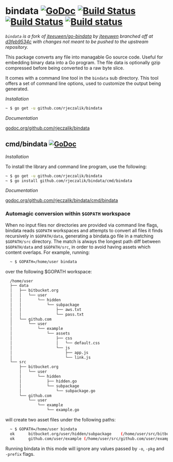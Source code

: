 bindata [![GoDoc](https://godoc.org/github.com/rjeczalik/bindata?status.png)](https://godoc.org/github.com/rjeczalik/bindata) [![Build Status](https://travis-ci.org/rjeczalik/bindata.png?branch=master)](https://travis-ci.org/rjeczalik/bindata "linux_amd64") [![Build Status](https://travis-ci.org/rjeczalik/bindata.png?branch=osx)](https://travis-ci.org/rjeczalik/bindata "darwin_amd64") [![Build status](https://ci.appveyor.com/api/projects/status/hhcekadny0g2xw9l)](https://ci.appveyor.com/project/rjeczalik/bindata "windows_amd64")
=======

*`bindata` is a fork of [jteeuwen/go-bindata](https://github.com/jteeuwen/go-bindata) by [jteeuwen](https://github.com/jteeuwen) branched off at [d3feb9534c](https://github.com/rjeczalik/bindata/commit/d3feb9534ca8703000a19f08ffae766d2958d7d6) with changes not meant to be pushed to the upstream repository.*

This package converts any file into managable Go source code. Useful for
embedding binary data into a Go program. The file data is optionally gzip
compressed before being converted to a raw byte slice.

It comes with a command line tool in the `bindata` sub directory.
This tool offers a set of command line options, used to customize the
output being generated.


*Installation*

```bash
~ $ go get -u github.com/rjeczalik/bindata
```

*Documentation*

[godoc.org/github.com/rjeczalik/bindata](http://godoc.org/github.com/rjeczalik/bindata)

## cmd/bindata [![GoDoc](https://godoc.org/github.com/rjeczalik/bindata/cmd/bindata?status.png)](https://godoc.org/github.com/rjeczalik/bindata/cmd/bindata)

*Installation*

To install the library and command line program, use the following:

```bash
~ $ go get -u github.com/rjeczalik/bindata
~ $ go install github.com/rjeczalik/bindata/cmd/bindata
```

*Documentation*

[godoc.org/github.com/rjeczalik/bindata/cmd/bindata](http://godoc.org/github.com/rjeczalik/bindata/cmd/bindata)


### Automagic conversion within `$GOPATH` workspace

When no input files nor directories are provided via command line flags,
bindata reads `$GOPATH` workspaces and attempts to convert all files it
finds recursively in `$GOPATH/data`, generating a bindata.go file in a matching
`$GOPATH/src` directory. The match is always the longest path diff between
`$GOPATH/data` and `$GOPATH/src`, in order to avoid having assets which content
overlaps. For example, running:

```bash
  ~ $ GOPATH=/home/user bindata
```

over the following $GOPATH workspace:

```bash
  /home/user
  ├── data
  │   ├── bitbucket.org
  │   │   └── user
  │   │       └── hidden
  │   │           └── subpackage
  │   │               ├── aws.txt
  │   │               └── pass.txt
  │   └── github.com
  │       └── user
  │           └── example
  │               └── assets
  │                   ├── css
  │                   │   └── default.css
  │                   └── js
  │                       ├── app.js
  │                       └── link.js
  └── src
      ├── bitbucket.org
      │   └── user
      │       └── hidden
      │           ├── hidden.go
      │           └── subpackage
      │               └── subpackage.go
      └── github.com
          └── user
              └── example
                  └── example.go
```

will create two asset files under the following paths:

```bash
  ~ $ GOPATH=/home/user bindata
  ok      bitbucket.org/user/hidden/subpackage    (/home/user/src/bitbucket.org/user/hidden/subpackage/bindata.go)       0.001s
  ok      github.com/user/example (/home/user/src/github.com/user/example/bindata.go)    0.002s
```

Running bindata in this mode will ignore any values passed by `-o`, `-pkg` and
`-prefix` flags.
